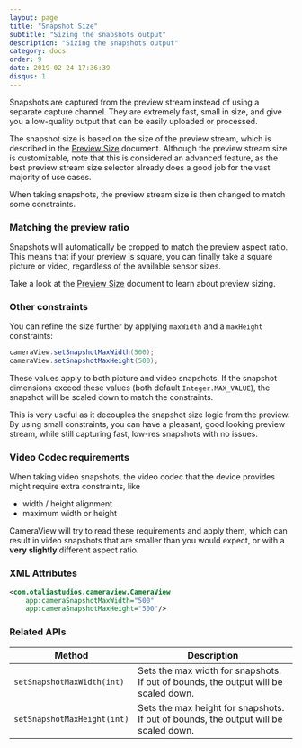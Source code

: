 ```yaml
---
layout: page
title: "Snapshot Size"
subtitle: "Sizing the snapshots output"
description: "Sizing the snapshots output"
category: docs
order: 9
date: 2019-02-24 17:36:39
disqus: 1
---
```


Snapshots are captured from the preview stream instead of using a separate capture channel.
They are extremely fast, small in size, and give you a low-quality output that can be easily
uploaded or processed.

The snapshot size is based on the size of the preview stream, which is described in the [Preview Size](preview-size.html) document.
Although the preview stream size is customizable, note that this is considered an advanced feature,
as the best preview stream size selector already does a good job for the vast majority of use cases.

When taking snapshots, the preview stream size is then changed to match some constraints.

### Matching the preview ratio

Snapshots will automatically be cropped to match the preview aspect ratio. This means that if your
preview is square, you can finally take a square picture or video, regardless of the available sensor sizes.

Take a look at the [Preview Size](preview-size.html) document to learn about preview sizing.

### Other constraints

You can refine the size further by applying `maxWidth` and a `maxHeight` constraints:

```java
cameraView.setSnapshotMaxWidth(500);
cameraView.setSnapshotMaxHeight(500);
```

These values apply to both picture and video snapshots. If the snapshot dimensions exceed these values
(both default `Integer.MAX_VALUE`), the snapshot will be scaled down to match the constraints.

This is very useful as it decouples the snapshot size logic from the preview. By using small constraints,
you can have a pleasant, good looking preview stream, while still capturing fast, low-res snapshots
with no issues.

### Video Codec requirements

When taking video snapshots, the video codec that the device provides might require extra constraints,
like

- width / height alignment
- maximum width or height 

CameraView will try to read these requirements and apply them, which can result in video snapshots
that are smaller than you would expect, or with a **very slightly** different aspect ratio.

### XML Attributes

```xml
<com.otaliastudios.cameraview.CameraView
    app:cameraSnapshotMaxWidth="500"
    app:cameraSnapshotMaxHeight="500"/>
```

### Related APIs

|Method|Description|
|------|-----------|
|`setSnapshotMaxWidth(int)`|Sets the max width for snapshots. If out of bounds, the output will be scaled down.|
|`setSnapshotMaxHeight(int)`|Sets the max height for snapshots. If out of bounds, the output will be scaled down.|